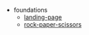 - foundations
  - [landing-page](./odin-foundations-landing-page/)
  - [rock-paper-scissors](./odin-foundations-rock-paper-scissors/)
